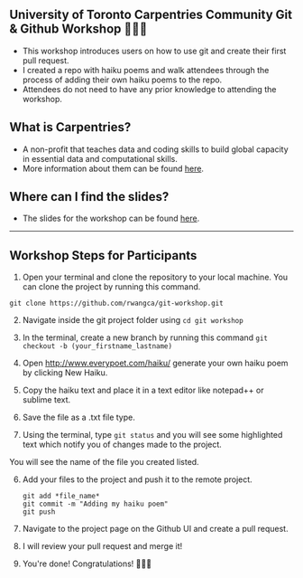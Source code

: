 ## University of Toronto Carpentries Community Git & Github Workshop 👩🏻‍🏫

- This workshop introduces users on how to use git and create their first pull request.
- I created a repo with haiku poems and walk attendees through the process of adding their own haiku poems to the repo.
- Attendees do not need to have any prior knowledge to attending the workshop.

## What is Carpentries?
- A non-profit that teaches data and coding skills to build global capacity in essential data and computational skills.
- More information about them can be found [here](https://carpentries.org/about/).


## Where can I find the slides?
- The slides for the workshop can be found [here](https://docs.google.com/presentation/d/12bTlX9TLeKlBgRKVjLKifcON3wQde0GvZbGAUD3DaZI/edit).

---

## Workshop Steps for Participants

1. Open your terminal and clone the repository to your local machine. You can clone the project by running this command.

  `git clone https://github.com/rwangca/git-workshop.git `
  
2. Navigate inside the git project folder using `cd git workshop`

3. In the terminal, create a new branch by running this command `git checkout -b (your_firstname_lastname)`

3. Open http://www.everypoet.com/haiku/ generate your own haiku poem by clicking New Haiku.

4. Copy the haiku text and place it in a text editor like notepad++ or sublime text.

5. Save the file as a .txt file type.

5. Using the terminal, type `git status` and you will see some highlighted text which notify you of changes made to the project. 

You will see the name of the file you created listed. 

6. Add your files to the project and push it to the remote project. 
    ```
    git add *file_name*
    git commit -m "Adding my haiku poem"
    git push
    ```
7. Navigate to the project page on the Github UI and create a pull request. 

8. I will review your pull request and merge it! 

9. You're done! Congratulations! 🎉🎉🎉

